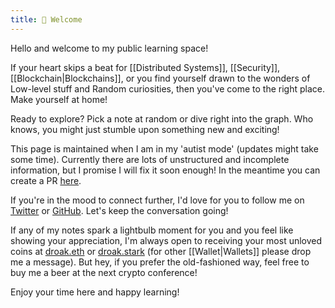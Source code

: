```yaml
---
title: 👋 Welcome
---
```

Hello and welcome to my public learning space!

If your heart skips a beat for [[Distributed Systems]], [[Security]], [[Blockchain|Blockchains]], or you find yourself drawn to the wonders of Low-level stuff and Random curiosities, then you've come to the right place. Make yourself at home!

Ready to explore? Pick a note at random or dive right into the graph. Who knows, you might just stumble upon something new and exciting!

This page is maintained when I am in my 'autist mode' (updates might take some time). Currently there are lots of unstructured and incomplete information, but I promise I will fix it soon enough! In the meantime you can create a PR [here](https://github.com/d-roak/knowledge).

If you're in the mood to connect further, I'd love for you to follow me on [Twitter](https://twitter.com/droak_) or [GitHub](https://github.com/d-roak). Let's keep the conversation going!

If any of my notes spark a lightbulb moment for you and you feel like showing your appreciation, I'm always open to receiving your most unloved coins at [droak.eth](https://etherscan.io/address/0x973B4C7d47F855D5f0c1B2a8525B8222f302c2dD) or [droak.stark](https://starkscan.co/contract/0x000e4424ea0846257309651f193eb3b1d0f9d5a803adc23b1a52899d792333da) (for other [[Wallet|Wallets]] please drop me a message). But hey, if you prefer the old-fashioned way, feel free to buy me a beer at the next crypto conference!

Enjoy your time here and happy learning!
